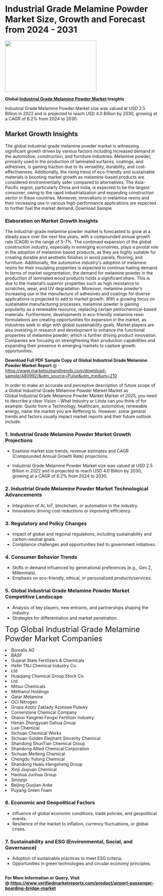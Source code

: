 <H1>Industrial Grade Melamine Powder Market Size, Growth and Forecast from 2024 - 2031</H1><img class="aligncenter size-medium wp-image-584254" src="https://thirdeyenews.in/wp-content/uploads/2024/09/Global-Market-Research-300x168.jpeg" alt="" width="300" height="168" /><p><strong>Global&nbsp;<a href="https://www.marketsizeandtrends.com/download-sample/480992/&amp;utm_source=Pulse&amp;utm_medium=210">Industrial Grade Melamine Powder Market</a> Insights</strong></p><p>Industrial Grade Melamine Powder Market size was valued at USD 2.5 Billion in 2022 and is projected to reach USD 4.0 Billion by 2030, growing at a CAGR of 6.2% from 2024 to 2030.</p><p><h2>Market Growth Insights</h2> The global industrial-grade melamine powder market is witnessing significant growth driven by various factors including increased demand in the automotive, construction, and furniture industries. Melamine powder, primarily used in the production of laminated surfaces, coatings, and adhesives, is gaining traction due to its versatility, durability, and cost-effectiveness. Additionally, the rising trend of eco-friendly and sustainable materials is boosting market growth as melamine-based products are considered environmentally safer compared to alternatives. The Asia-Pacific region, particularly China and India, is expected to be the largest consumer, owing to the rapid industrialization and expanding construction sector in these countries. Moreover, innovations in melamine resins and their increasing use in various high-performance applications are expected to further fuel the market demand. Download Sample <h3>Elaboration on Market Growth Insights</h3> The industrial-grade melamine powder market is forecasted to grow at a steady pace over the next few years, with a compounded annual growth rate (CAGR) in the range of 5-7%. The continued expansion of the global construction industry, especially in emerging economies, plays a pivotal role in the adoption of melamine-based products, as they are highly suitable for creating durable and aesthetic finishes in wood panels, flooring, and furniture. Additionally, the automotive industry's adoption of melamine resins for their insulating properties is expected to continue fueling demand. In terms of market segmentation, the demand for melamine powder in the production of laminated wood products holds a significant share. This is due to the material’s superior properties such as high resistance to scratches, wear, and UV degradation. Moreover, melamine powder’s increasing use in the manufacture of adhesives and coatings for diverse applications is projected to add to market growth. With a growing focus on sustainable manufacturing processes, melamine powder is gaining popularity as a renewable resource, replacing certain petrochemical-based materials. Furthermore, developments in eco-friendly melamine resin formulations are creating opportunities for expansion in the market, as industries seek to align with global sustainability goals. Market players are also investing in research and development to enhance the functional properties of melamine powder, which is further driving product innovation. Companies are focusing on strengthening their production capabilities and expanding their presence in emerging markets to capture growth opportunities. </p><p><span class=""><strong>Download Full PDF Sample Copy of Global Industrial Grade Melamine Powder Market Report</strong> @ <a href="https://www.marketsizeandtrends.com/download-sample/480992/&amp;utm_source=Pulse&amp;utm_medium=210" target="_blank">https://www.marketsizeandtrends.com/download-sample/480992/&amp;utm_source=Pulse&amp;utm_medium=210</a></span></p><p>In order to make an accurate and perceptive description of future scope of a Global&nbsp;Industrial Grade Melamine Powder Market Market as Global&nbsp;Industrial Grade Melamine Powder Market Market of 2025, you need to describe a clear Vision &ndash; What Industry or Linda can you think of for example: Quote from a Technology, healthcare, automotive, renewable energy, name the market you are Reffering to. However, some general trends and factors usually impact market reports and their future outlook include:</p><h3>1.&nbsp;<strong>Industrial Grade Melamine Powder Market Growth Projections</strong></h3><ul><li>Examine market size trends, revenue estimates and CAGR (Compounded Annual Growth Rate) projections.</li><li><p>Industrial Grade Melamine Powder Market size was valued at USD 2.5 Billion in 2022 and is projected to reach USD 4.0 Billion by 2030, growing at a CAGR of 6.2% from 2024 to 2030.</p></li></ul><h3>2.&nbsp;<strong>Industrial Grade Melamine Powder Market Technological Advancements</strong></h3><ul><li>Integration of AI, IoT, blockchain, or automation in the industry.</li><li>Innovations driving cost reductions or improving efficiency.</li></ul><h3>3.&nbsp;<strong>Regulatory and Policy Changes</strong></h3><ul><li>Impact of global and regional regulations, including sustainability and carbon-neutral goals.</li><li>Compliance challenges and opportunities tied to government initiatives.</li></ul><h3>4.&nbsp;<strong>Consumer Behavior Trends</strong></h3><ul><li>Shifts in demand influenced by generational preferences (e.g., Gen Z, Millennials).</li><li>Emphasis on eco-friendly, ethical, or personalized products/services.</li></ul><h3>5.&nbsp;<strong>Global Industrial Grade Melamine Powder Market Competitive Landscape</strong></h3><ul><li>Analysis of key players, new entrants, and partnerships shaping the industry.</li><li>Strategies for differentiation and market penetration.</li></ul><p data-pm-slice="1 1 []"><span style="color: inherit; font-family: inherit; font-size: 25px;">Top Global Industrial Grade Melamine Powder Market Companies</span></p><div class="" data-test-id=""><p><li>Borealis AG</li><li> BASF</li><li> Gujarat State Fertilizers & Chemicals</li><li> Hefei TNJ Chemical Industry Co.</li><li>Ltd</li><li> Huaqiang Chemical Group Stock Co.</li><li> Ltd</li><li> Mitsui Chemicals</li><li> Methanol Holdings</li><li> Qatar Melamine</li><li> OCI Nitrogen</li><li> Grupa Azoty Zaklady Azotowe Pulawy</li><li> Cornerstone Chemical Company</li><li> Shanxi Yangmei Fengxi Fertilizer Industry</li><li> Henan Zhongyuan Dahua Group</li><li> Luxi Chemical</li><li> Sichuan Chemical Works</li><li> Sichuan Golden Elephant Sincerity Chemical</li><li> Shandong ShunTian Chemical Group</li><li> Shandong Allied Chemical Corporation</li><li> Sichuan Meifeng Chemical</li><li> Chengdu Yulong Chemical</li><li> Shandong Hualu Hengsheng Group</li><li> Xinji Jiuyuan Chemical</li><li> Haohua Junhua Group</li><li> Sinoyqx</li><li> Beijing Guojian Anke</li><li> Puyang Green Foam</li></p></div><h3>6.&nbsp;<strong>Economic and Geopolitical Factors</strong></h3><ul><li>Influence of global economic conditions, trade policies, and geopolitical events.</li><li>Resilience of the market to inflation, currency fluctuations, or global crises.</li></ul><h3>7.&nbsp;<strong>Sustainability and ESG (Environmental, Social, and Governance)</strong></h3><ul><li>Adoption of sustainable practices to meet ESG criteria.</li><li>Opportunities in green technologies and circular economy principles.</li></ul><h2><strong style="font-size: 14px;">For More Information or Query, Visit @&nbsp;</strong><a style="background-color: #ffffff; font-size: 14px;" href="https://www.marketsizeandtrends.com/report/industrial-grade-melamine-powder-market/" target="_blank">https://www.verifiedmarketreports.com/product/airport-passenger-boarding-bridge-market</a></h2>
